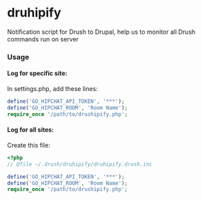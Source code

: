 druhipify
=========

Notification script for Drush to Drupal, help us to monitor all Drush commands run on server


### Usage

#### Log for specific site:

In settings.php, add these lines:

```php
define('GO_HIPCHAT_API_TOKEN', '***');
define('GO_HIPCHAT_ROOM', 'Room Name');
require_once '/path/to/drushipify.php';
```

#### Log for all sites:

Create this file:

```php
<?php
// @file ~/.drush/druhipify/druhipify.drush.inc

define('GO_HIPCHAT_API_TOKEN', '***');
define('GO_HIPCHAT_ROOM', 'Room Name');
require_once '/path/to/drushipify.php';
```
